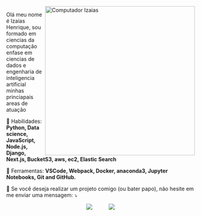 <img src="https://raw.githubusercontent.com/MicaelliMedeiros/micaellimedeiros/master/image/computer-illustration.png" min-width="400px" max-width="400px" width="400px" align="right" alt="Computador Izaias">

<p align="left"> 
 Olá meu nome é Izaias Henrique, sou formado em ciencias da computação enfase em ciencias de dados e engenharia de inteligencia artificial minhas princiapais areas de atuação
</p>

<p align="left">
  🦄 Habilidades: <strong>Python, Data science, JavaScript, Node.js, Django, Next.js, BucketS3, aws, ec2, Elastic Search </strong>
</p>

<p align="left">
  💼 Ferramentas: <strong>VSCode, Webpack, Docker, anaconda3, Jupyter Notebooks, Git and GitHub.</strong>
</p>
 
</p>

<p align="left">
  💌 Se você deseja realizar um projeto comigo (ou bater papo), não hesite em me enviar uma mensagem: ⤵️
</p>

<p align="center">  
   <a href="https://www.linkedin.com/in/iza%C3%ADas-henrique-de-sousa-junior-171a2a155/" alt="Linkedin">
  <img src="https://img.shields.io/badge/-Linkedin-0e76a8?style=for-the-badge&logo=Linkedin&logoColor=white&link=https://www.linkedin.com/in/iuricode" /></a>
 &nbsp;&nbsp;&nbsp;&nbsp;&nbsp;&nbsp;&nbsp;&nbsp;&nbsp;
   <a href="mailto:solucaoprogramer@gmail.com">
   <img src="https://img.shields.io/badge/gmail-D14836?&style=for-the-badge&logo=gmail&logoColor=white&link=mailto:solucaoprogramer@gmail">
</a>
 
</p>  


